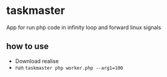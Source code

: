 # taskmaster

App for run php code in infinity loop and forward linux signals

## how to use
* Download realise
* run ``` taskmaster php worker.php --arg1=100 ``` 